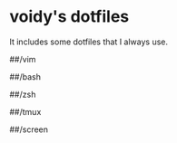 # voidy's dotfiles

It includes some dotfiles that I always use.

##/vim

##/bash

##/zsh

##/tmux

##/screen

